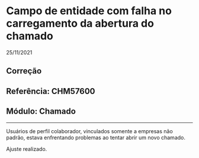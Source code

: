 # Campo de entidade com falha no carregamento da abertura do chamado
25/11/2021
## Correção
## Referência: CHM57600
## Módulo: Chamado
***

Usuários de perfil colaborador, vinculados somente a empresas não padrão, estava enfrentando problemas ao tentar abrir um novo chamado.

Ajuste realizado.